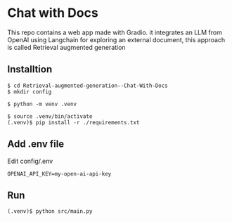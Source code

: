 # Chat with Docs

This repo contains a web app made with Gradio. it integrates an LLM from OpenAI using Langchain for exploring an external document, this approach is called Retrieval augmented generation

## Installtion

```shell
$ cd Retrieval-augmented-generation--Chat-With-Docs
$ mkdir config

$ python -m venv .venv

$ source .venv/bin/activate
(.venv)$ pip install -r ./requirements.txt
```

## Add .env file

Edit config/.env

```
OPENAI_API_KEY=my-open-ai-api-key
```

## Run

```shell
(.venv)$ python src/main.py
```
